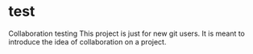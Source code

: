 test
====

Collaboration testing
This project is just for new git users. It is meant 
to introduce the idea of collaboration on a project.
